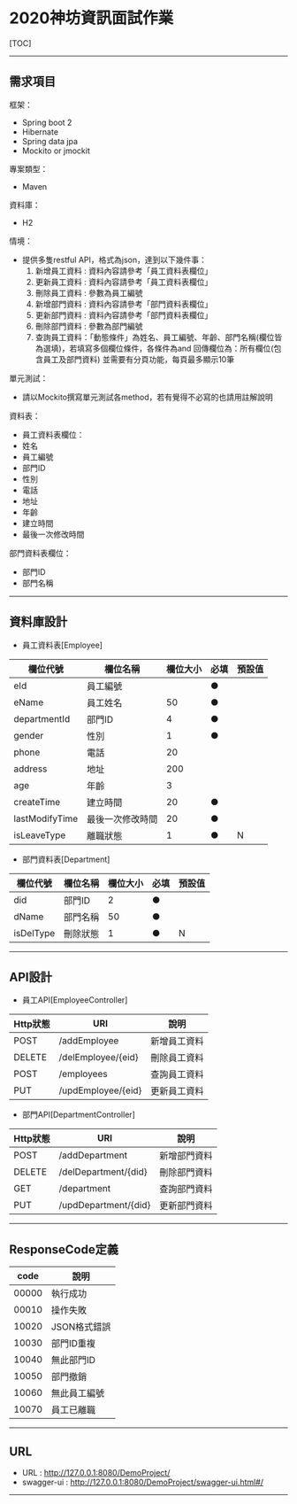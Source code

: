 2020神坊資訊面試作業 
===

[TOC]

---

需求項目
---
框架：
* Spring boot 2
* Hibernate
* Spring data jpa
* Mockito or jmockit

專案類型：
* Maven

資料庫：
* H2

情境：
* 提供多隻restful API，格式為json，達到以下幾件事：
    1. 新增員工資料 : 資料內容請參考「員工資料表欄位」
    2. 更新員工資料 : 資料內容請參考「員工資料表欄位」
    3. 刪除員工資料 : 參數為員工編號
    4. 新增部門資料 : 資料內容請參考「部門資料表欄位」
    5. 更新部門資料 : 資料內容請參考「部門資料表欄位」
    6. 刪除部門資料 : 參數為部門編號
    7. 查詢員工資料：「動態條件」為姓名、員工編號、年齡、部門名稱(欄位皆為選填)，若填寫多個欄位條件，各條件為and
  回傳欄位為：所有欄位(包含員工及部門資料)
  並需要有分頁功能，每頁最多顯示10筆
  
單元測試：
* 請以Mockito撰寫單元測試各method，若有覺得不必寫的也請用註解說明

資料表：
* 員工資料表欄位：
* 姓名
* 員工編號
* 部門ID
* 性別
* 電話
* 地址
* 年齡
* 建立時間
* 最後一次修改時間

部門資料表欄位：
* 部門ID
* 部門名稱

---


資料庫設計
---
* 員工資料表[Employee]

|欄位代號        |欄位名稱        |欄位大小   |必填      |預設值
|--------------|---------------|----------|---------|----|
|eId           |員工編號        |          |●
|eName         |員工姓名        |50        |●
|departmentId  |部門ID         |4         |●
|gender        |性別           |1         |●
|phone         |電話           |20        |
|address       |地址           |200       |
|age           |年齡           |3         |
|createTime    |建立時間        |20        |●
|lastModifyTime|最後一次修改時間 |20        |●
|isLeaveType   |離職狀態        |1         |●         |N

* 部門資料表[Department]

|欄位代號   |欄位名稱 |欄位大小|必填      |預設值
|----------|-------|-------|---------|----|
|did       |部門ID  |2      |●
|dName     |部門名稱 |50     |●
|isDelType |刪除狀態 |1      |●        |N

---

API設計
---
* 員工API[EmployeeController]

|Http狀態|URI                |說明
|-------|-------------------|----------|
|POST   |/addEmployee       |新增員工資料
|DELETE |/delEmployee/{eid} |刪除員工資料
|POST   |/employees         |查詢員工資料
|PUT    |/updEmployee/{eid} |更新員工資料

* 部門API[DepartmentController]

|Http狀態|URI                  |說明
|-------|---------------------|----------|
|POST   |/addDepartment       |新增部門資料
|DELETE |/delDepartment/{did} |刪除部門資料
|GET    |/department          |查詢部門資料
|PUT    |/updDepartment/{did} |更新部門資料

---

ResponseCode定義
---

|code  |說明
|------|-------------------|
|00000 |執行成功
|00010 |操作失敗
|10020 |JSON格式錯誤
|10030 |部門ID重複
|10040 |無此部門ID
|10050 |部門撤銷
|10060 |無此員工編號
|10070 |員工已離職


---

URL
---

* URL : http://127.0.0.1:8080/DemoProject/
* swagger-ui : http://127.0.0.1:8080/DemoProject/swagger-ui.html#/

---

